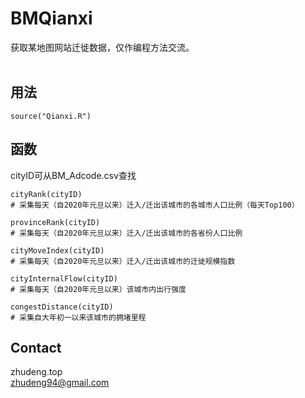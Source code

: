 # BMQianxi
获取某地图网站迁徙数据，仅作编程方法交流。<br>
<br>
## 用法
```
source("Qianxi.R")
```
## 函数
cityID可从BM_Adcode.csv查找
```
cityRank(cityID)
# 采集每天（自2020年元旦以来）迁入/迁出该城市的各城市人口比例（每天Top100）
```
```
provinceRank(cityID)
# 采集每天（自2020年元旦以来）迁入/迁出该城市的各省份人口比例
```
```
cityMoveIndex(cityID)
# 采集每天（自2020年元旦以来）迁入/迁出该城市的迁徙规模指数
```
```
cityInternalFlow(cityID)
# 采集每天（自2020年元旦以来）该城市内出行强度
```
```
congestDistance(cityID)
# 采集自大年初一以来该城市的拥堵里程
```
## Contact
zhudeng.top<br>
zhudeng94@gmail.com
